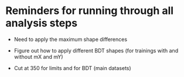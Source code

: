 # Reminders for running through all analysis steps



- Need to apply the maximum shape differences
- Figure out how to apply different BDT shapes (for trainings with and without mX and mY)

- Cut at 350 for limits and for BDT (main datasets)
